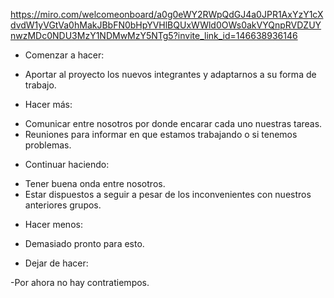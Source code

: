 https://miro.com/welcomeonboard/a0g0eWY2RWpQdGJ4a0JPR1AxYzY1cXdvdW1yVGtVa0hMakJBbFN0bHpYVHlBQUxWWld0OWs0akVYQnpRVDZUYnwzMDc0NDU3MzY1NDMwMzY5NTg5?invite_link_id=146638936146

* Comenzar a hacer: 

- Aportar al proyecto los nuevos integrantes y adaptarnos a su forma de trabajo.

* Hacer más:

- Comunicar entre nosotros por donde encarar cada uno nuestras tareas.
- Reuniones para informar en que estamos trabajando o si tenemos problemas.

* Continuar haciendo: 

- Tener buena onda entre nosotros.
- Estar dispuestos a seguir a pesar de los inconvenientes con nuestros anteriores grupos.

* Hacer menos:

- Demasiado pronto para esto. 

* Dejar de hacer:

-Por ahora no hay contratiempos.

